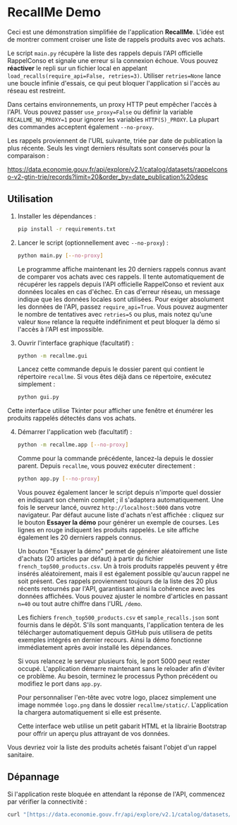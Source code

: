# RecallMe Demo

Ceci est une démonstration simplifiée de l'application **RecallMe**. L'idée est de montrer comment croiser une liste de rappels produits avec vos achats.

Le script `main.py` récupère la liste des rappels depuis l'API officielle
RappelConso et signale une erreur si la connexion échoue. Vous pouvez
**réactiver** le repli sur un fichier local en appelant
`load_recalls(require_api=False, retries=3)`. Utiliser `retries=None` lance
une boucle infinie d'essais, ce qui peut bloquer l'application si l'accès au
réseau est restreint.

Dans certains environnements, un proxy HTTP peut empêcher l'accès à
l'API. Vous pouvez passer `use_proxy=False` ou définir la variable
`RECALLME_NO_PROXY=1` pour ignorer les variables `HTTP(S)_PROXY`.
La plupart des commandes acceptent également `--no-proxy`.

Les rappels proviennent de l'URL suivante, triée par date de publication la plus
récente. Seuls les vingt derniers résultats sont conservés pour la comparaison :

https://data.economie.gouv.fr/api/explore/v2.1/catalog/datasets/rappelconso-v2-gtin-trie/records?limit=20&order_by=date_publication%20desc


## Utilisation

1.  Installer les dépendances :
    ```bash
    pip install -r requirements.txt
    ```
2.  Lancer le script (optionnellement avec `--no-proxy`) :
    ```bash
    python main.py [--no-proxy]
    ```
    Le programme affiche maintenant les 20 derniers rappels connus avant de
    comparer vos achats avec ces rappels. Il tente automatiquement de récupérer
    les rappels depuis l'API officielle RappelConso et revient aux données
    locales en cas d'échec. En cas d'erreur réseau, un message indique que les
    données locales sont utilisées. Pour exiger absolument les données de
    l'API, passez `require_api=True`. Vous pouvez augmenter le nombre de
    tentatives avec `retries=5` ou plus, mais notez qu'une valeur `None`
    relance la requête indéfiniment et peut bloquer la démo si l'accès à
    l'API est impossible.

3.  Ouvrir l'interface graphique (facultatif) :
    ```bash
    python -m recallme.gui
    ```
    Lancez cette commande depuis le dossier parent qui contient le
    répertoire `recallme`. Si vous êtes déjà dans ce répertoire, exécutez
    simplement :
    ```bash
    python gui.py
    ```

Cette interface utilise Tkinter pour afficher une fenêtre et énumérer les
produits rappelés détectés dans vos achats.

4.  Démarrer l'application web (facultatif) :
    ```bash
    python -m recallme.app [--no-proxy]
    ```
    Comme pour la commande précédente, lancez-la depuis le dossier parent.
    Depuis `recallme`, vous pouvez exécuter directement :
    ```bash
    python app.py [--no-proxy]
    ```
    Vous pouvez également lancer le script depuis n'importe quel dossier en
    indiquant son chemin complet ; il s'adaptera automatiquement.
    Une fois le serveur lancé, ouvrez `http://localhost:5000` dans votre navigateur.
    Par défaut aucune liste d'achats n'est affichée : cliquez sur le bouton
    **Essayer la démo** pour générer un exemple de courses. Les lignes en rouge
    indiquent les produits rappelés. Le site affiche également les 20 derniers
    rappels connus.

    Un bouton "Essayer la démo" permet de générer aléatoirement une liste
    d'achats (20 articles par défaut) à partir du fichier
    `french_top500_products.csv`. Un à trois produits rappelés peuvent y être
    insérés aléatoirement, mais il est également possible qu'aucun rappel ne
    soit présent. Ces rappels proviennent toujours de la liste des 20 plus
    récents retournés par l'API, garantissant ainsi la cohérence avec les
    données affichées. Vous pouvez ajuster le nombre d'articles en passant `n=40`
    ou tout autre chiffre dans l'URL `/demo`.

    Les fichiers `french_top500_products.csv` et `sample_recalls.json` sont
    fournis dans le dépôt. S'ils sont manquants, l'application tentera de les
    télécharger automatiquement depuis GitHub puis utilisera de petits exemples
    intégrés en dernier recours. Ainsi la démo fonctionne immédiatement après
    avoir installé les dépendances.

    Si vous relancez le serveur plusieurs fois, le port 5000 peut rester
    occupé. L'application démarre maintenant sans le reloader afin d'éviter ce
    problème. Au besoin, terminez le processus Python précédent ou modifiez le
    port dans `app.py`.

    Pour personnaliser l'en-tête avec votre logo, placez simplement une image
    nommée `logo.png` dans le dossier `recallme/static/`. L'application la
    chargera automatiquement si elle est présente.

    Cette interface web utilise un petit gabarit HTML et la librairie Bootstrap
    pour offrir un aperçu plus attrayant de vos données.

Vous devriez voir la liste des produits achetés faisant l'objet d'un rappel sanitaire.

## Dépannage

Si l'application reste bloquée en attendant la réponse de l'API, commencez par vérifier la connectivité :

```bash
curl "[https://data.economie.gouv.fr/api/explore/v2.1/catalog/datasets/rappelconso-v2-gtin-trie/records?limit=1&order_by=date_publication%20desc](https://data.economie.gouv.fr/api/explore/v2.1/catalog/datasets/rappelconso-v2-gtin-trie/records?limit=1&order_by=date_publication%20desc)" -H "Accept: application/json"